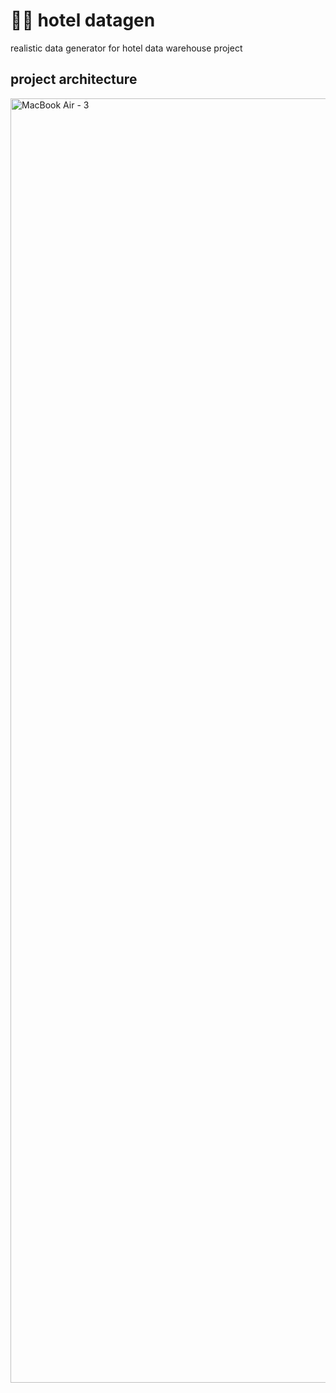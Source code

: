 # 🧑‍🎨 hotel datagen


realistic data generator for hotel data warehouse project

## project architecture

<img width="2055" alt="MacBook Air - 3" src="https://github.com/ppkgtmm/hotel-datagen/assets/57994731/82d84c42-82b8-4d42-8b47-9579b5efc225">

